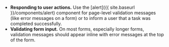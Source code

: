 - **Responding to user actions.** Use the [alert]({{ site.baseurl }}/components/alert) component for page-level validation messages (like error messages on a form) or to inform a user that a task was completed successfully.
- **Validating form input.** On most forms, especially longer forms, validation messages should appear inline with error messages at the top of the form.